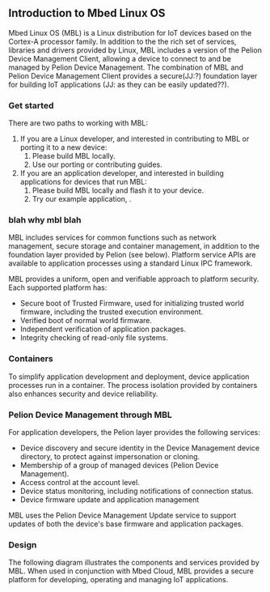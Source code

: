 ## Introduction to Mbed Linux OS


<!--Case for picking Mbed Linux and matching hardware over Mbed OS or any other hardware-->
<!---->

Mbed Linux OS (MBL) is a Linux distribution for IoT devices based on the Cortex-A processor family. In addition to the the rich set of services, libraries and drivers provided by Linux, MBL includes a version of the Pelion Device Management Client, allowing a device to connect to and be managed by Pelion Device Management. The combination of MBL and Pelion Device Management Client provides a secure(JJ:?) foundation layer for building IoT applications (JJ: as they can be easily updated??).

### Get started

There are two paths to working with MBL:

1. If you are a Linux developer, and interested in contributing to MBL or porting it to a new device:
    1. Please build MBL locally.<!--Why, actually? Can't they just grab the source code and start hacking? JJ: Well they could, but they still have to build it to test it - there is an intersting note about the build environment here which is to do with OpenEmbedded but it doesn't really change the get it and build it to start with--> 
    1. Use our porting or contributing guides. <!--Planned for March, sadly-->
1. If you are an application developer, and interested in building applications for devices that run MBL:
    1. Please build MBL locally and flash it to your device.
    1. Try our example application, <!--or start writing your own application using our API references - JJ: The API references I gave you are really internal only, and so APIs are really whatever they want to use from Linux - we will have some interfaces eventually...-->.

### blah why mbl blah

<!--Why MBL, instead of just Mbed OS?-->
<!--And instead of just Linux?-->
<!--What specific engineering problems does MBL solve?-->
<!--Basically, this is our chance to convince engineers to give MBL a go. It can't sound like marketing - they won't read that - but it needs to intrigue them, if not outright convince them.-->
<!--JJ: So we need a brief summary/bullet list of features - Trusted Firmware secure boot, integrity checking, etc... (which I note you already have below!) whatever we manage to get done or even future direction - depends on if Mark is happy giving away things on the docs website.-->

MBL includes services for common functions such as network management, secure storage and container management, in addition to the foundation layer provided by Pelion (see below). Platform service APIs are available to application processes using <!--who's using that - the app or MBL? JJ: Well both as MBL will use things like the bluetooth DBus API to provide functionality for Scout, and the application can also use it for talking to sensors--> a standard Linux IPC framework.


MBL provides a uniform, open and verifiable approach to platform security. Each supported platform has:

* Secure boot of Trusted Firmware, used for initializing trusted world firmware, including the trusted execution environment.
* Verified boot of normal world firmware.
* Independent verification of application packages.
* Integrity checking of read-only file systems.

### Containers

To simplify application development and deployment, device application processes run in a <!--JJ: best to limit this to one at the moment, though the main release may have more--> container. The process isolation provided by containers also enhances security and device reliability.

<!--What does the user have to do or know to use them? Not in detail, obviously, this is just the intro. But some overview. JJ: We haven't completely decided on this yet. We could mention we are supporting OCI containers which can be made by using docker on the host to create a cross-compiled build of the application and then export them as cimple OCI containers. But we may simplify/change this flow.  -->

### Pelion Device Management through MBL

For application developers, the Pelion layer provides the following services:

* Device discovery and secure identity in the Device Management device directory, to protect against impersonation or cloning.
* Membership of a group of managed devices (Pelion Device Management).<!--Why does the reader care? JJ: I don't know - presumably it provides device grouping for easier management?-->
* Access control at the account level.
* Device status monitoring, including notifications of connection status.
* Device firmware update and application management

MBL uses the Pelion Device Management Update service to support updates of both the device's base firmware and application packages.

### Design

The following diagram illustrates the components and services provided by MBL.  When used in conjunction with Mbed Cloud, MBL provides a secure platform for developing, operating and managing IoT applications.
